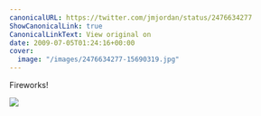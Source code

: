 ```yaml
---
canonicalURL: https://twitter.com/jmjordan/status/2476634277
ShowCanonicalLink: true
CanonicalLinkText: View original on
date: 2009-07-05T01:24:16+00:00
cover:
  image: "/images/2476634277-15690319.jpg"
---
```

Fireworks! 

![](/images/2476634277-15690319.jpg)